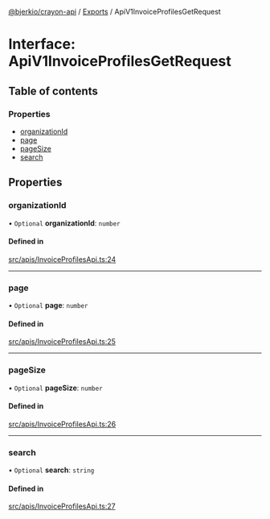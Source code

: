 [@bjerkio/crayon-api](../README.md) / [Exports](../modules.md) / ApiV1InvoiceProfilesGetRequest

# Interface: ApiV1InvoiceProfilesGetRequest

## Table of contents

### Properties

- [organizationId](ApiV1InvoiceProfilesGetRequest.md#organizationid)
- [page](ApiV1InvoiceProfilesGetRequest.md#page)
- [pageSize](ApiV1InvoiceProfilesGetRequest.md#pagesize)
- [search](ApiV1InvoiceProfilesGetRequest.md#search)

## Properties

### organizationId

• `Optional` **organizationId**: `number`

#### Defined in

[src/apis/InvoiceProfilesApi.ts:24](https://github.com/bjerkio/crayon-api-js/blob/22cd66d/src/apis/InvoiceProfilesApi.ts#L24)

___

### page

• `Optional` **page**: `number`

#### Defined in

[src/apis/InvoiceProfilesApi.ts:25](https://github.com/bjerkio/crayon-api-js/blob/22cd66d/src/apis/InvoiceProfilesApi.ts#L25)

___

### pageSize

• `Optional` **pageSize**: `number`

#### Defined in

[src/apis/InvoiceProfilesApi.ts:26](https://github.com/bjerkio/crayon-api-js/blob/22cd66d/src/apis/InvoiceProfilesApi.ts#L26)

___

### search

• `Optional` **search**: `string`

#### Defined in

[src/apis/InvoiceProfilesApi.ts:27](https://github.com/bjerkio/crayon-api-js/blob/22cd66d/src/apis/InvoiceProfilesApi.ts#L27)
